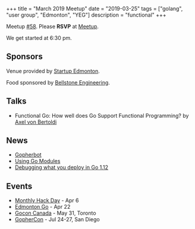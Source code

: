 +++
title = "March 2019 Meetup"
date = "2019-03-25"
tags = ["golang", "user group", "Edmonton", "YEG"]
description = "functional"
+++

Meetup [#58](https://github.com/edmontongo/presentations/issues/97). Please **RSVP** at [Meetup](https://www.meetup.com/startupedmonton/events/bclwwpyzfbhc/).

We get started at 6:30 pm.

## Sponsors

Venue provided by [Startup Edmonton](https://www.startupedmonton.com/).

Food sponsored by [Bellstone Engineering](https://bellstone.ca/). 

## Talks

* Functional Go: How well does Go Support Functional Programming? by [Axel von Bertoldi](https://github.com/bertoldia)

## News

* [Gopherbot](https://gopherbot.com/)
* [Using Go Modules](https://blog.golang.org/using-go-modules)
* [Debugging what you deploy in Go 1.12](https://blog.golang.org/debugging-what-you-deploy)

## Events

* [Monthly Hack Day](https://www.meetup.com/startupedmonton/events/rrntrqyzgbjb/) - Apr 6
* [Edmonton Go](https://www.meetup.com/startupedmonton/events/bclwwpyzgbdc/) - Apr 22
* [Gocon Canada](https://gocon.ca/) - May 31, Toronto
* [GopherCon](https://www.gophercon.com/) - Jul 24-27, San Diego

